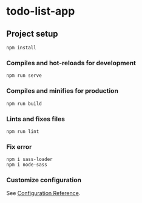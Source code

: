 # todo-list-app

## Project setup
```
npm install
```

### Compiles and hot-reloads for development
```
npm run serve
```

### Compiles and minifies for production
```
npm run build
```

### Lints and fixes files
```
npm run lint
```

### Fix error
```
npm i sass-loader
npm i node-sass
```

### Customize configuration
See [Configuration Reference](https://cli.vuejs.org/config/).
